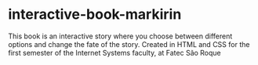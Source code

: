 # interactive-book-markirin
This book is an interactive story where you choose between different options and change the fate of the story. Created in HTML and CSS for the first semester of the Internet Systems faculty, at Fatec São Roque
